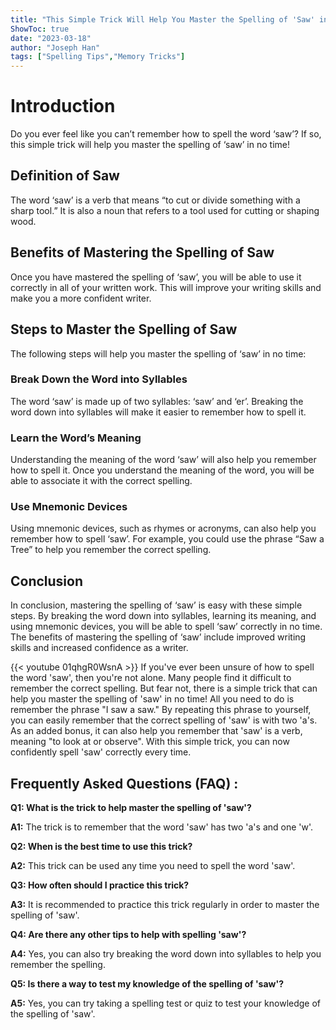 ```yaml
---
title: "This Simple Trick Will Help You Master the Spelling of 'Saw' in No Time!"
ShowToc: true 
date: "2023-03-18"
author: "Joseph Han" 
tags: ["Spelling Tips","Memory Tricks"]
---
```

# Introduction 
Do you ever feel like you can’t remember how to spell the word ‘saw’? If so, this simple trick will help you master the spelling of ‘saw’ in no time! 

## Definition of Saw
The word ‘saw’ is a verb that means “to cut or divide something with a sharp tool.” It is also a noun that refers to a tool used for cutting or shaping wood. 

## Benefits of Mastering the Spelling of Saw
Once you have mastered the spelling of ‘saw’, you will be able to use it correctly in all of your written work. This will improve your writing skills and make you a more confident writer. 

## Steps to Master the Spelling of Saw
The following steps will help you master the spelling of ‘saw’ in no time:

### Break Down the Word into Syllables
The word ‘saw’ is made up of two syllables: ‘saw’ and ‘er’. Breaking the word down into syllables will make it easier to remember how to spell it. 

### Learn the Word’s Meaning
Understanding the meaning of the word ‘saw’ will also help you remember how to spell it. Once you understand the meaning of the word, you will be able to associate it with the correct spelling. 

### Use Mnemonic Devices
Using mnemonic devices, such as rhymes or acronyms, can also help you remember how to spell ‘saw’. For example, you could use the phrase “Saw a Tree” to help you remember the correct spelling. 

## Conclusion
In conclusion, mastering the spelling of ‘saw’ is easy with these simple steps. By breaking the word down into syllables, learning its meaning, and using mnemonic devices, you will be able to spell ‘saw’ correctly in no time. The benefits of mastering the spelling of ‘saw’ include improved writing skills and increased confidence as a writer.

{{< youtube 01qhgR0WsnA >}} 
If you've ever been unsure of how to spell the word 'saw', then you're not alone. Many people find it difficult to remember the correct spelling. But fear not, there is a simple trick that can help you master the spelling of 'saw' in no time! All you need to do is remember the phrase "I saw a saw." By repeating this phrase to yourself, you can easily remember that the correct spelling of 'saw' is with two 'a's. As an added bonus, it can also help you remember that 'saw' is a verb, meaning "to look at or observe". With this simple trick, you can now confidently spell 'saw' correctly every time.

## Frequently Asked Questions (FAQ) :
**Q1: What is the trick to help master the spelling of 'saw'?**

**A1:** The trick is to remember that the word 'saw' has two 'a's and one 'w'.

**Q2: When is the best time to use this trick?**

**A2:** This trick can be used any time you need to spell the word 'saw'.

**Q3: How often should I practice this trick?**

**A3:** It is recommended to practice this trick regularly in order to master the spelling of 'saw'.

**Q4: Are there any other tips to help with spelling 'saw'?**

**A4:** Yes, you can also try breaking the word down into syllables to help you remember the spelling.

**Q5: Is there a way to test my knowledge of the spelling of 'saw'?**

**A5:** Yes, you can try taking a spelling test or quiz to test your knowledge of the spelling of 'saw'.





